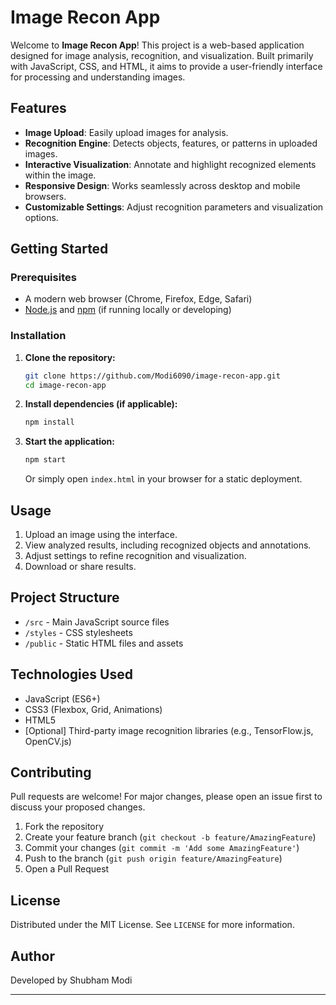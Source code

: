 # Image Recon App

Welcome to **Image Recon App**! This project is a web-based application designed for image analysis, recognition, and visualization. Built primarily with JavaScript, CSS, and HTML, it aims to provide a user-friendly interface for processing and understanding images.

## Features

- **Image Upload**: Easily upload images for analysis.
- **Recognition Engine**: Detects objects, features, or patterns in uploaded images.
- **Interactive Visualization**: Annotate and highlight recognized elements within the image.
- **Responsive Design**: Works seamlessly across desktop and mobile browsers.
- **Customizable Settings**: Adjust recognition parameters and visualization options.

## Getting Started

### Prerequisites

- A modern web browser (Chrome, Firefox, Edge, Safari)
- [Node.js](https://nodejs.org/) and [npm](https://npmjs.com/) (if running locally or developing)

### Installation

1. **Clone the repository:**
   ```bash
   git clone https://github.com/Modi6090/image-recon-app.git
   cd image-recon-app
   ```

2. **Install dependencies (if applicable):**
   ```bash
   npm install
   ```

3. **Start the application:**
   ```bash
   npm start
   ```
   Or simply open `index.html` in your browser for a static deployment.

## Usage

1. Upload an image using the interface.
2. View analyzed results, including recognized objects and annotations.
3. Adjust settings to refine recognition and visualization.
4. Download or share results.

## Project Structure

- `/src` - Main JavaScript source files
- `/styles` - CSS stylesheets
- `/public` - Static HTML files and assets

## Technologies Used

- JavaScript (ES6+)
- CSS3 (Flexbox, Grid, Animations)
- HTML5
- [Optional] Third-party image recognition libraries (e.g., TensorFlow.js, OpenCV.js)

## Contributing

Pull requests are welcome! For major changes, please open an issue first to discuss your proposed changes.

1. Fork the repository
2. Create your feature branch (`git checkout -b feature/AmazingFeature`)
3. Commit your changes (`git commit -m 'Add some AmazingFeature'`)
4. Push to the branch (`git push origin feature/AmazingFeature`)
5. Open a Pull Request

## License

Distributed under the MIT License. See `LICENSE` for more information.

## Author

Developed by Shubham Modi

---
